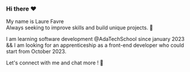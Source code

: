 ### Hi there ❤
My name is Laure Favre
<br>
Always seeking to improve skills and build unique projects. 🚀

I am learning software development @AdaTechSchool since january 2023 && I am looking for
an apprenticeship as a front-end developer who could start from October 2023.

Let's connect with me and chat more ! 🖖
<!--
**Laurefav/Laurefav** is a ✨ _special_ ✨ repository because its `README.md` (this file) appears on your GitHub profile.

Here are some ideas to get you started:

- 🔭 I’m currently working on ...
- 🌱 I’m currently learning ...
- 👯 I’m looking to collaborate on ...
- 🤔 I’m looking for help with ...
- 💬 Ask me about ...
- 📫 How to reach me: ...
- 😄 Pronouns: ...
- ⚡ Fun fact: ...
-->
